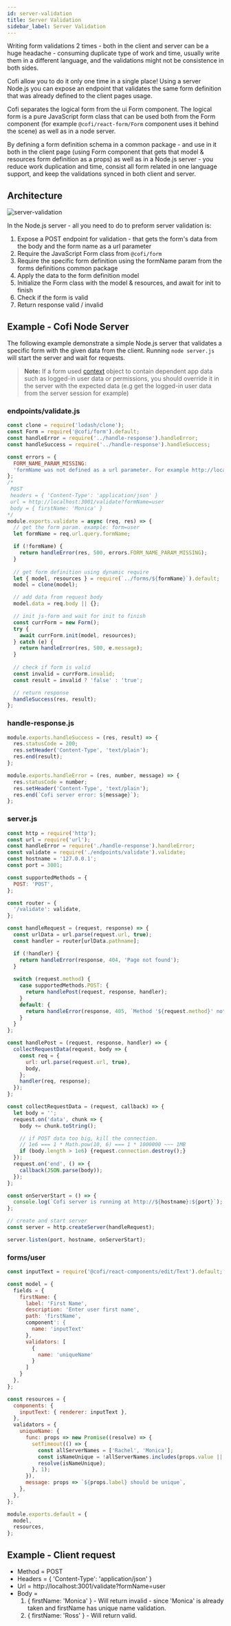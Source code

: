 ```yaml
---
id: server-validation
title: Server Validation
sidebar_label: Server Validation
---
```


Writing form validations 2 times - both in the client and server can be a huge headache - consuming duplicate type of work and time, usually write them in a different language, and the validations might not be consistence in both sides. 

Cofi allow you to do it only one time in a single place! Using a server Node.js you can expose an endpoint that validates the same form definition that was already defined to the client pages usage. 

Cofi separates the logical form from the ui Form component. The logical form is a pure JavaScript form
class that can be used both from the Form component (for example `@cofi/react-form/Form` component uses it behind the scene)
as well as in a node server. 

By defining a form definition schema in a common package - and use in it both in the client page 
(using Form component that gets that model & resources form definition as a props) as well as in a Node.js server - you reduce work duplication and time, consist all form related in one language support, and keep the validations synced in both client and server.

## Architecture

![server-validation](assets/server-validation-v1.0.0.png)

In the Node.js server - all you need to do to preform server validation is:

1. Expose a POST endpoint for validation - that gets the form's data from the body and the form name as a url parameter
1. Require the JavaScript Form class from `@cofi/form`
1. Require the specific form definition using the formName param from the forms definitions common package
1. Apply the data to the form definition model
1. Initialize the Form class with the model & resources, and await for init to finish
1. Check if the form is valid
1. Return response valid / invalid

## Example - Cofi Node Server

The following example demonstrate a simple Node.js server that validates a specific form with the given data from the client.
Running `node server.js` will start the server and wait for requests.

> **Note:** If a form used [context](context) object to contain dependent app data such as logged-in user data or permissions, you should override
it in the server with the expected data (e.g get the logged-in user data from the server session for example)

### endpoints/validate.js

```javascript
const clone = require('lodash/clone');
const Form = require('@cofi/form').default;
const handleError = require('../handle-response').handleError;
const handleSuccess = require('../handle-response').handleSuccess;

const errors = {
  FORM_NAME_PARAM_MISSING:
  'formName was not defined as a url parameter. For example http://localhost:3001/validate?formName=user',
};
/*
 POST
 headers = { 'Content-Type': 'application/json' }
 url = http://localhost:3001/validate?formName=user
 body = { firstName: 'Monica' }
*/
module.exports.validate = async (req, res) => {  
  // get the form param. example: form=user
  let formName = req.url.query.formName;

  if (!formName) {
    return handleError(res, 500, errors.FORM_NAME_PARAM_MISSING);
  }
  
  // get form definition using dynamic require
  let { model, resources } = require(`../forms/${formName}`).default;
  model = clone(model);

  // add data from request body
  model.data = req.body || {};

  // init js-form and wait for init to finish
  const currForm = new Form();
  try {
    await currForm.init(model, resources);
  } catch (e) {
    return handleError(res, 500, e.message);
  }
  
  // check if form is valid
  const invalid = currForm.invalid;
  const result = invalid ? 'false' : 'true';

  // return response
  handleSuccess(res, result);
};
```

### handle-response.js

```javascript
module.exports.handleSuccess = (res, result) => {
  res.statusCode = 200;
  res.setHeader('Content-Type', 'text/plain');
  res.end(result);
};

module.exports.handleError = (res, number, message) => {
  res.statusCode = number;
  res.setHeader('Content-Type', 'text/plain');
  res.end(`Cofi server error: ${message}`);
};
```

### server.js

```javascript
const http = require('http');
const url = require('url');
const handleError = require('./handle-response').handleError;
const validate = require('./endpoints/validate').validate;
const hostname = '127.0.0.1';
const port = 3001;

const supportedMethods = {
  POST: 'POST',
};

const router = {
  '/validate': validate,
};

const handleRequest = (request, response) => {
  const urlData = url.parse(request.url, true);
  const handler = router[urlData.pathname];

  if (!handler) {
    return handleError(response, 404, 'Page not found');
  }
 
  switch (request.method) {
    case supportedMethods.POST: {
      return handlePost(request, response, handler);
    }
    default: {
      return handleError(response, 405, `Method '${request.method}' not allowed`);
    }
  }
};

const handlePost = (request, response, handler) => {
  collectRequestData(request, body => {
    const req = { 
      url: url.parse(request.url, true),
      body,
    };
    handler(req, response);
  });
};

const collectRequestData = (request, callback) => {
  let body = '';
  request.on('data', chunk => {
    body += chunk.toString();

    // if POST data too big, kill the connection.
    // 1e6 === 1 * Math.pow(10, 6) === 1 * 1000000 ~~~ 1MB
    if (body.length > 1e6) {request.connection.destroy();}
  });
  request.on('end', () => {
    callback(JSON.parse(body));
  });
};

const onServerStart = () => {
  console.log(`Cofi server is running at http://${hostname}:${port}`); // eslint-disable-line
};

// create and start server
const server = http.createServer(handleRequest);

server.listen(port, hostname, onServerStart);
```

### forms/user

```javascript
const inputText = require('@cofi/react-components/edit/Text').default;

const model = {
  fields = {
    firstName: {
      label: 'First Name',
      description: 'Enter user first name',
      path: 'firstName',
      component': {
        name: 'inputText'
      },
      validators: [
        {
          name: 'uniqueName'
        }
      ]
    }
  },
};

const resources = {
  components: {
    inputText: { renderer: inputText },
  },
  validators = {
    uniqueName: {
      func: props => new Promise((resolve) => {
        setTimeout(() => {
          const allServerNames = ['Rachel', 'Monica'];
          const isNameUnique = !allServerNames.includes(props.value || '');
          resolve(isNameUnique);
        }, 1);
      }),
      message: props => `${props.label} should be unique`,
    },
  },
};

module.exports.default = {
  model,
  resources,
};
```

## Example - Client request

- Method = POST
- Headers = { 'Content-Type': 'application/json' }
- Url = http://localhost:3001/validate?formName=user
- Body =
  1. { firstName: 'Monica' } - Will return invalid - since 'Monica' is already taken and firstName has unique name validation.
  1. { firstName: 'Ross' } - Will return valid.